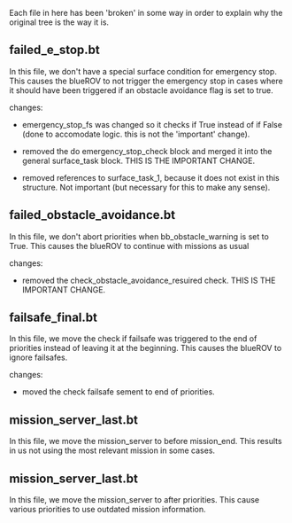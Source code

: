Each file in here has been 'broken' in some way in order to explain why the original tree is the way it is.

## failed_e_stop.bt

In this file, we don't have a special surface condition for emergency stop. This causes the blueROV to not trigger the emergency stop in cases where it should have been triggered if an obstacle avoidance flag is set to true.

changes:

- emergency_stop_fs was changed so it checks if True instead of if False (done to accomodate logic. this is not the 'important' change).

- removed the do emergency_stop_check block and merged it into the general surface_task block. THIS IS THE IMPORTANT CHANGE.

- removed references to surface_task_1, because it does not exist in this structure. Not important (but necessary for this to make any sense).


## failed_obstacle_avoidance.bt

In this file, we don't abort priorities when bb_obstacle_warning is set to True. This causes the blueROV to continue with missions as usual

changes:

- removed the check_obstacle_avoidance_resuired check. THIS IS THE IMPORTANT CHANGE.


## failsafe_final.bt

In this file, we move the check if failsafe was triggered to the end of priorities instead of leaving it at the beginning. This causes the blueROV to ignore failsafes.

changes:

- moved the check failsafe sement to end of priorities.

## mission_server_last.bt

In this file, we move the mission_server to before mission_end. This results in us not using the most relevant mission in some cases.

## mission_server_last.bt

In this file, we move the mission_server to after priorities. This cause various priorities to use outdated mission information.

